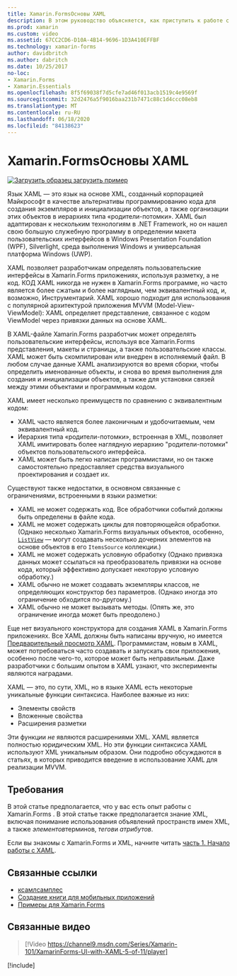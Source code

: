 ```yaml
---
title: Xamarin.FormsОсновы XAML
description: В этом руководство объясняется, как приступить к работе с кросс-платформенным XAML для мобильных устройств. XAML позволяет разработчикам определять пользовательские интерфейсы в Xamarin.Forms приложениях, используя разметку, а не код.
ms.prod: xamarin
ms.custom: video
ms.assetid: 67CC2CD6-D10A-4B14-9696-1D3A410EFFBF
ms.technology: xamarin-forms
author: davidbritch
ms.author: dabritch
ms.date: 10/25/2017
no-loc:
- Xamarin.Forms
- Xamarin.Essentials
ms.openlocfilehash: 8f5f69038f7d5cfe7ad46f013acb1519c4e9569f
ms.sourcegitcommit: 32d2476a5f9016baa231b7471c88c1d4ccc08eb8
ms.translationtype: MT
ms.contentlocale: ru-RU
ms.lasthandoff: 06/18/2020
ms.locfileid: "84138623"
---
```

# <a name="xamarinforms-xaml-basics"></a>Xamarin.FormsОсновы XAML

[![Загрузить образец](~/media/shared/download.png) загрузить пример](https://docs.microsoft.com/samples/xamarin/xamarin-forms-samples/xamlsamples)

Язык XAML — это язык на основе XML, созданный корпорацией Майкрософт в качестве альтернативы программированию кода для создания экземпляров и инициализации объектов, а также организации этих объектов в иерархиях типа «родители-потомки». XAML был адаптирован к нескольким технологиям в .NET Framework, но он нашел свою большую служебную программу в определении макета пользовательских интерфейсов в Windows Presentation Foundation (WPF), Silverlight, среда выполнения Windows и универсальная платформа Windows (UWP).

XAML позволяет разработчикам определять пользовательские интерфейсы в Xamarin.Forms приложениях, используя разметку, а не код. КОД XAML никогда не нужен в Xamarin.Forms программе, но часто является более сжатым и более наглядным, чем эквивалентный код, и, возможно, Инструментарий. XAML хорошо подходит для использования с популярной архитектурой приложения MVVM (Model-View-ViewModel): XAML определяет представление, связанное с кодом ViewModel через привязки данных на основе XAML.

В XAML-файле Xamarin.Forms разработчик может определять пользовательские интерфейсы, используя все Xamarin.Forms представления, макеты и страницы, а также пользовательские классы. XAML может быть скомпилирован или внедрен в исполняемый файл. В любом случае данные XAML анализируются во время сборки, чтобы определить именованные объекты, и снова во время выполнения для создания и инициализации объектов, а также для установки связей между этими объектами и программным кодом.

XAML имеет несколько преимуществ по сравнению с эквивалентным кодом:

- XAML часто является более лаконичным и удобочитаемым, чем эквивалентный код.
- Иерархия типа «родители-потомки», встроенная в XML, позволяет XAML имитировать более наглядную иерархию "родители-потомки" объектов пользовательского интерфейса.
- XAML может быть легко написан программистами, но он также самостоятельно предоставляет средства визуального проектирования и создает их.

Существуют также недостатки, в основном связанные с ограничениями, встроенными в языки разметки:

- XAML не может содержать код. Все обработчики событий должны быть определены в файле кода.
- XAML не может содержать циклы для повторяющейся обработки. (Однако несколько Xamarin.Forms визуальных объектов, особенно, [`ListView`](xref:Xamarin.Forms.ListView) — могут создавать несколько дочерних элементов на основе объектов в его `ItemsSource` коллекции.)
- XAML не может содержать условную обработку (Однако привязка данных может ссылаться на преобразователь привязки на основе кода, который эффективно допускает некоторую условную обработку.)
- XAML обычно не может создавать экземпляры классов, не определяющих конструктор без параметров. (Однако иногда это ограничение обходится по-другому.)
- XAML обычно не может вызывать методы. (Опять же, это ограничение иногда может быть преодолено.)

Еще нет визуального конструктора для создания XAML в Xamarin.Forms приложениях. Все XAML должны быть написаны вручную, но имеется [Предварительный просмотр XAML](~/xamarin-forms/xaml/xaml-previewer/index.md). Программистам, новым в XAML, может потребоваться часто создавать и запускать свои приложения, особенно после чего-то, которое может быть неправильным. Даже разработчики с большим опытом в XAML узнают, что эксперименты являются наградами.

XAML — это, по сути, XML, но в языке XAML есть некоторые уникальные функции синтаксиса. Наиболее важные из них:

- Элементы свойств
- Вложенные свойства
- Расширения разметки

Эти функции *не* являются расширениями XML. XAML является полностью юридическим XML. Но эти функции синтаксиса XAML используют XML уникальным образом. Они подробно обсуждаются в статьях, в которых приводится введение в использование XAML для реализации MVVM.

## <a name="requirements"></a>Требования

В этой статье предполагается, что у вас есть опыт работы с Xamarin.Forms . В этой статье также предполагается знание XML, включая понимание использования объявлений пространств имен XML, а также *элементов*терминов, *тегов*и *атрибутов*.

Если вы знакомы с Xamarin.Forms и XML, начните читать [часть 1. Начало работы с XAML](~/xamarin-forms/xaml/xaml-basics/get-started-with-xaml.md).

## <a name="related-links"></a>Связанные ссылки

- [ксамлсамплес](https://docs.microsoft.com/samples/xamarin/xamarin-forms-samples/xamlsamples)
- [Создание книги для мобильных приложений](~/xamarin-forms/creating-mobile-apps-xamarin-forms/index.md)
- [Примеры для Xamarin.Forms](https://docs.microsoft.com/samples/browse/?products=xamarin&term=Xamarin.Forms)

## <a name="related-video"></a>Связанные видео

> [!Video https://channel9.msdn.com/Series/Xamarin-101/XamarinForms-UI-with-XAML-5-of-11/player]

[!include[](~/essentials/includes/xamarin-show-essentials.md)]
